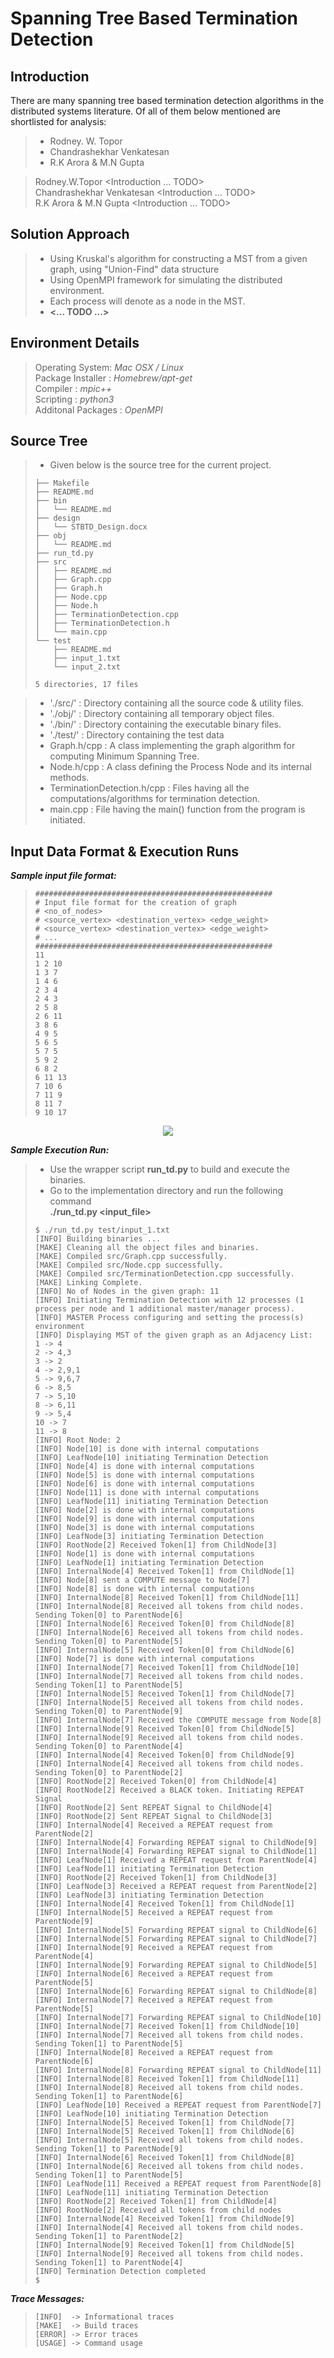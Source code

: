 
# Spanning Tree Based Termination Detection

## Introduction
There are many spanning tree based termination detection algorithms in the distributed systems literature. Of all of them below mentioned are shortlisted for analysis:
>- Rodney. W. Topor
>- Chandrashekhar Venkatesan
>- R.K Arora & M.N Gupta

> Rodney.W.Topor <Introduction ... TODO>  
> Chandrashekhar Venkatesan <Introduction ... TODO>  
> R.K Arora & M.N Gupta <Introduction ... TODO>  

## Solution Approach
>- Using Kruskal's algorithm for constructing a MST from a given graph, using "Union-Find" data structure
>- Using OpenMPI framework for simulating the distributed environment.
>- Each process will denote as a node in the MST.
>- **<... TODO ...\>**

## Environment Details
> Operating System:  _Mac OSX / Linux_  
> Package Installer : _Homebrew/apt-get_  
> Compiler : _mpic++_  
> Scripting : _python3_  
> Additonal Packages : _OpenMPI_  

## Source Tree
>- Given below is the source tree for the current project.
>```
> ├── Makefile
> ├── README.md
> ├── bin
> │   └── README.md
> ├── design
> │   └── STBTD_Design.docx
> ├── obj
> │   └── README.md
> ├── run_td.py
> ├── src
> │   ├── README.md
> │   ├── Graph.cpp
> │   ├── Graph.h
> │   ├── Node.cpp
> │   ├── Node.h
> │   ├── TerminationDetection.cpp
> │   ├── TerminationDetection.h
> │   └── main.cpp
> └── test
>     ├── README.md
>     ├── input_1.txt
>     └── input_2.txt
>
> 5 directories, 17 files
>```

>- './src/' : Directory containing all the source code & utility files.
>- './obj/' : Directory containing all temporary object files.
>- './bin/' : Directory containing the executable binary files.
>- './test/' : Directory containing the test data
>- Graph.h/cpp : A class implementing the graph algorithm for computing Minimum Spanning Tree.
>- Node.h/cpp  : A class defining the Process Node and its internal methods.
>- TerminationDetection.h/cpp : Files having all the computations/algorithms for termination detection.
>- main.cpp : File having the main() function from the program is initiated.

## Input Data Format & Execution Runs

**_Sample input file format:_**
>```
> #####################################################
> # Input file format for the creation of graph
> # <no_of_nodes>
> # <source_vertex> <destination_vertex> <edge_weight>
> # <source_vertex> <destination_vertex> <edge_weight>
> # ...
> #####################################################
> 11
> 1 2 10
> 1 3 7
> 1 4 6
> 2 3 4
> 2 4 3
> 2 5 8
> 2 6 11
> 3 8 6
> 4 9 5
> 5 6 5
> 5 7 5
> 5 9 2
> 6 8 2
> 6 11 13
> 7 10 6
> 7 11 9
> 8 11 7
> 9 10 17
>```

<p align="center">
  <img src="./implementation/test/sttd_graph_mst.png" />
</p>

**_Sample Execution Run:_**
>- Use the wrapper script **run_td.py** to build and execute the binaries.
>- Go to the implementation directory and run the following command  
> **./run_td.py <input_file\>**
>
>```
> $ ./run_td.py test/input_1.txt
> [INFO] Building binaries ...
> [MAKE] Cleaning all the object files and binaries.
> [MAKE] Compiled src/Graph.cpp successfully.
> [MAKE] Compiled src/Node.cpp successfully.
> [MAKE] Compiled src/TerminationDetection.cpp successfully.
> [MAKE] Linking Complete.
> [INFO] No of Nodes in the given graph: 11
> [INFO] Initiating Termination Detection with 12 processes (1 process per node and 1 additional master/manager process).
> [INFO] MASTER Process configuring and setting the process(s) environment
> [INFO] Displaying MST of the given graph as an Adjacency List:
> 1 -> 4
> 2 -> 4,3
> 3 -> 2
> 4 -> 2,9,1
> 5 -> 9,6,7
> 6 -> 8,5
> 7 -> 5,10
> 8 -> 6,11
> 9 -> 5,4
> 10 -> 7
> 11 -> 8
> [INFO] Root Node: 2
> [INFO] Node[10] is done with internal computations
> [INFO] LeafNode[10] initiating Termination Detection
> [INFO] Node[4] is done with internal computations
> [INFO] Node[5] is done with internal computations
> [INFO] Node[6] is done with internal computations
> [INFO] Node[11] is done with internal computations
> [INFO] LeafNode[11] initiating Termination Detection
> [INFO] Node[2] is done with internal computations
> [INFO] Node[9] is done with internal computations
> [INFO] Node[3] is done with internal computations
> [INFO] LeafNode[3] initiating Termination Detection
> [INFO] RootNode[2] Received Token[1] from ChildNode[3]
> [INFO] Node[1] is done with internal computations
> [INFO] LeafNode[1] initiating Termination Detection
> [INFO] InternalNode[4] Received Token[1] from ChildNode[1]
> [INFO] Node[8] sent a COMPUTE message to Node[7]
> [INFO] Node[8] is done with internal computations
> [INFO] InternalNode[8] Received Token[1] from ChildNode[11]
> [INFO] InternalNode[8] Received all tokens from child nodes. Sending Token[0] to ParentNode[6]
> [INFO] InternalNode[6] Received Token[0] from ChildNode[8]
> [INFO] InternalNode[6] Received all tokens from child nodes. Sending Token[0] to ParentNode[5]
> [INFO] InternalNode[5] Received Token[0] from ChildNode[6]
> [INFO] Node[7] is done with internal computations
> [INFO] InternalNode[7] Received Token[1] from ChildNode[10]
> [INFO] InternalNode[7] Received all tokens from child nodes. Sending Token[1] to ParentNode[5]
> [INFO] InternalNode[5] Received Token[1] from ChildNode[7]
> [INFO] InternalNode[5] Received all tokens from child nodes. Sending Token[0] to ParentNode[9]
> [INFO] InternalNode[7] Received the COMPUTE message from Node[8]
> [INFO] InternalNode[9] Received Token[0] from ChildNode[5]
> [INFO] InternalNode[9] Received all tokens from child nodes. Sending Token[0] to ParentNode[4]
> [INFO] InternalNode[4] Received Token[0] from ChildNode[9]
> [INFO] InternalNode[4] Received all tokens from child nodes. Sending Token[0] to ParentNode[2]
> [INFO] RootNode[2] Received Token[0] from ChildNode[4]
> [INFO] RootNode[2] Received a BLACK token. Initiating REPEAT Signal
> [INFO] RootNode[2] Sent REPEAT Signal to ChildNode[4]
> [INFO] RootNode[2] Sent REPEAT Signal to ChildNode[3]
> [INFO] InternalNode[4] Received a REPEAT request from ParentNode[2]
> [INFO] InternalNode[4] Forwarding REPEAT signal to ChildNode[9]
> [INFO] InternalNode[4] Forwarding REPEAT signal to ChildNode[1]
> [INFO] LeafNode[1] Received a REPEAT request from ParentNode[4]
> [INFO] LeafNode[1] initiating Termination Detection
> [INFO] RootNode[2] Received Token[1] from ChildNode[3]
> [INFO] LeafNode[3] Received a REPEAT request from ParentNode[2]
> [INFO] LeafNode[3] initiating Termination Detection
> [INFO] InternalNode[4] Received Token[1] from ChildNode[1]
> [INFO] InternalNode[5] Received a REPEAT request from ParentNode[9]
> [INFO] InternalNode[5] Forwarding REPEAT signal to ChildNode[6]
> [INFO] InternalNode[5] Forwarding REPEAT signal to ChildNode[7]
> [INFO] InternalNode[9] Received a REPEAT request from ParentNode[4]
> [INFO] InternalNode[9] Forwarding REPEAT signal to ChildNode[5]
> [INFO] InternalNode[6] Received a REPEAT request from ParentNode[5]
> [INFO] InternalNode[6] Forwarding REPEAT signal to ChildNode[8]
> [INFO] InternalNode[7] Received a REPEAT request from ParentNode[5]
> [INFO] InternalNode[7] Forwarding REPEAT signal to ChildNode[10]
> [INFO] InternalNode[7] Received Token[1] from ChildNode[10]
> [INFO] InternalNode[7] Received all tokens from child nodes. Sending Token[1] to ParentNode[5]
> [INFO] InternalNode[8] Received a REPEAT request from ParentNode[6]
> [INFO] InternalNode[8] Forwarding REPEAT signal to ChildNode[11]
> [INFO] InternalNode[8] Received Token[1] from ChildNode[11]
> [INFO] InternalNode[8] Received all tokens from child nodes. Sending Token[1] to ParentNode[6]
> [INFO] LeafNode[10] Received a REPEAT request from ParentNode[7]
> [INFO] LeafNode[10] initiating Termination Detection
> [INFO] InternalNode[5] Received Token[1] from ChildNode[7]
> [INFO] InternalNode[5] Received Token[1] from ChildNode[6]
> [INFO] InternalNode[5] Received all tokens from child nodes. Sending Token[1] to ParentNode[9]
> [INFO] InternalNode[6] Received Token[1] from ChildNode[8]
> [INFO] InternalNode[6] Received all tokens from child nodes. Sending Token[1] to ParentNode[5]
> [INFO] LeafNode[11] Received a REPEAT request from ParentNode[8]
> [INFO] LeafNode[11] initiating Termination Detection
> [INFO] RootNode[2] Received Token[1] from ChildNode[4]
> [INFO] RootNode[2] Received all tokens from child nodes
> [INFO] InternalNode[4] Received Token[1] from ChildNode[9]
> [INFO] InternalNode[4] Received all tokens from child nodes. Sending Token[1] to ParentNode[2]
> [INFO] InternalNode[9] Received Token[1] from ChildNode[5]
> [INFO] InternalNode[9] Received all tokens from child nodes. Sending Token[1] to ParentNode[4]
> [INFO] Termination Detection completed
> $
>```

**_Trace Messages:_**
>```
> [INFO]  -> Informational traces
> [MAKE]  -> Build traces
> [ERROR] -> Error traces
> [USAGE] -> Command usage
>```
